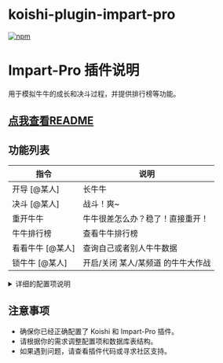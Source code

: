# koishi-plugin-impart-pro

[![npm](https://img.shields.io/npm/v/koishi-plugin-impart-pro?style=flat-square)](https://www.npmjs.com/package/koishi-plugin-impart-pro)


# Impart-Pro 插件说明
用于模拟牛牛的成长和决斗过程，并提供排行榜等功能。

<h2><a href="https://www.npmjs.com/package/koishi-plugin-impart-pro" target="_blank">点我查看README</a></h2>

## 功能列表
| 指令             | 说明                               |
| ---------------- | ---------------------------------- |
| 开导 [@某人]     | 长牛牛                             |
| 决斗 [@某人]     | 战斗！爽~                          |
| 重开牛牛         | 牛牛很差怎么办？稳了！直接重开！   |
| 牛牛排行榜       | 查看牛牛排行榜                     |
| 看看牛牛 [@某人] | 查询自己或者别人牛牛数据           |
| 锁牛牛  [@某人]         | 开启/关闭 某人/某频道 的牛牛大作战 |

<details>
<summary>详细的配置项说明 </summary>

## 插件配置说明
本插件提供了许多灵活的配置选项，用户可以根据需求自定义不同的功能和行为

### 1. 牛牛设置
#### `defaultLength`
- **类型**: `tuple([Number, Number])`
- **默认值**: `[18, 45]`
- **说明**: 该字段用于定义“初始生成”的牛牛长度（单位：厘米），并且允许有一定的随机浮动。
- 具体来说，这里的 `18 ± 45%` 表示：
  - **基础长度**: 18 厘米
  - **最大偏差百分比**: 45%
  因此，牛牛的长度将在以下范围内随机生成：
  - **最大值**: $18 + 18 \times 0.45 = 18 + 8.1 = 26.1$ 厘米
  - **最小值**: $18 - 18 \times 0.45 = 18 - 8.1 = 9.9$ 厘米
  换句话说，初始生成的牛牛长度可能在 9.9 厘米到 26.1 厘米之间波动。
#### `exerciseRate`
- **类型**: `array`

- **说明**: 每个长度段位的牛牛成功锻炼的概率。举例来说，如果牛牛的长度在 0 到 100 厘米之间，锻炼成功的概率为 80%。如果长度超过 100000 厘米，锻炼就不会成功。
#### `exerciseWinGrowthRange`
- **类型**: `tuple([Number, Number])`
- **默认值**: `[10, 45]`
- **说明**: 每次锻炼成功后，牛牛长度的增长范围。以默认值 `[10, 45]` 为例，表示成功锻炼后牛牛长度增长的基数为 10 厘米，同时允许有 ±45% 的浮动：
  - **最大值**: $10 + 10 \times 0.45 = 14.5$ 厘米
  - **最小值**: $10 - 10 \times 0.45 = 5.5$ 厘米
  因此，锻炼成功时，牛牛的长度会在 5.5 厘米到 14.5 厘米之间随机增长。
#### `exerciseLossReductionRange`
- **类型**: `tuple([Number, Number])`
- **默认值**: `[12, 45]`
- **说明**: 每次锻炼失败后，牛牛长度减少的范围。与增长规则类似，默认值表示失败后长度减少的基数为 12 厘米，且允许 ±45% 的浮动。
### 2. 对决设置
#### `duelWinRateFactor`
- **类型**: `array`
- **说明**: 该设置用于控制决斗获胜概率与牛牛长度差异之间的关系。长度差值越大，胜率越小。举例来说，如果双方的牛牛长度差值在 0 到 10 厘米之间，获胜概率为 100%。如果差值超过 1000 厘米，较短的一方将没有获胜的机会。
#### `duelWinGrowthRange`
- **类型**: `tuple([Number, Number])`
- **默认值**: `[10, 50]`
- **说明**: 决斗胜利后，牛牛的长度增加范围。与锻炼类似，这里也有 ±50% 的浮动。
#### `duelLossReductionRange`
- **类型**: `tuple([Number, Number])`
- **默认值**: `[15, 50]`
- **说明**: 决斗失败后，牛牛的长度减少范围，带有 ±50% 的浮动。
---
## 其他设置
### 排行榜设置
- **`imagemode`**: 控制排行榜是否以图片形式渲染。默认启用。
- **`leaderboardPeopleNumber`**: 设置排行榜上显示的用户人数，默认为 15 人。
- **`enableAllChannel`**: 是否展示全频道的用户排名。默认关闭。
### 管理设置
- **`permissionScope`**: 设置允许触发某些操作的用户范围。可以设置为所有用户、仅管理员、群主或指定的用户。
### 货币设置
- **`currency`**: 定义插件中使用的货币单位名称，默认为 `impartpro`。
- **`maintenanceCostPerUnit`**: 定义货币与牛牛长度的转化比率。默认每 10 个货币换取 1 厘米长度。
### 调试设置
- **`loggerinfo`**: 控制是否输出调试日志信息。默认关闭。

    
</details>

## 注意事项
- 确保你已经正确配置了 Koishi 和 Impart-Pro 插件。
- 请根据你的需求调整配置项和数据库表结构。
- 如果遇到问题，请查看插件代码或寻求社区支持。

